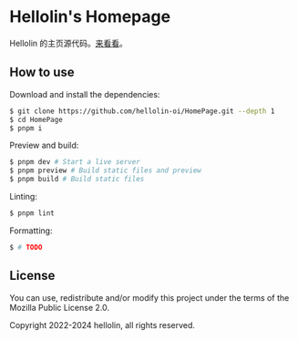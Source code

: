 # Hellolin's Homepage

Hellolin 的主页源代码。[来看看](https://hellolin.top/)。

## How to use

Download and install the dependencies:

``` sh
$ git clone https://github.com/hellolin-oi/HomePage.git --depth 1
$ cd HomePage
$ pnpm i
```

Preview and build:

``` sh
$ pnpm dev # Start a live server
$ pnpm preview # Build static files and preview
$ pnpm build # Build static files
```

Linting:

``` sh
$ pnpm lint
```

Formatting:

``` sh
$ # TODO
```

## License

You can use, redistribute and/or modify this project under the terms of the Mozilla Public License 2.0.

Copyright 2022-2024 hellolin, all rights reserved.
